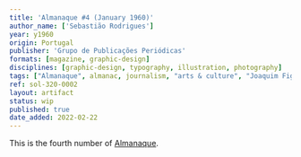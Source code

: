 ```yaml
---
title: 'Almanaque #4 (January 1960)'
author_name: ['Sebastião Rodrigues']
year: y1960
origin: Portugal
publisher: 'Grupo de Publicações Periódicas'
formats: [magazine, graphic-design]
disciplines: [graphic-design, typography, illustration, photography]
tags: ["Almanaque", almanac, journalism, "arts & culture", "Joaquim Figueiredo Magalhães"]
ref: sol-320-0002
layout: artifact
status: wip
published: true
date_added: 2022-02-22
---
```

<p>This is the fourth number of <a class="text cat-link publisher" href="/tags/almanaque/">Almanaque</a>.</p>
